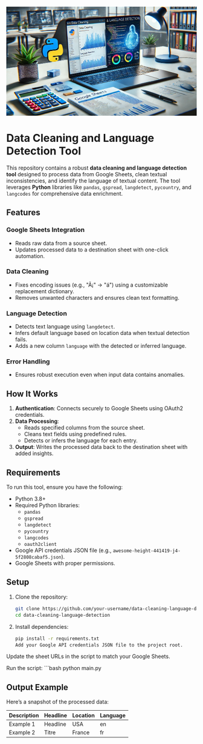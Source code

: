 ![Preview of Data Cleaning and Language Detection Tool](assets/Clean_data.png)

# Data Cleaning and Language Detection Tool

This repository contains a robust **data cleaning and language detection tool** designed to process data from Google Sheets, clean textual inconsistencies, and identify the language of textual content. The tool leverages **Python** libraries like `pandas`, `gspread`, `langdetect`, `pycountry`, and `langcodes` for comprehensive data enrichment.

## Features

### Google Sheets Integration
- Reads raw data from a source sheet.
- Updates processed data to a destination sheet with one-click automation.

### Data Cleaning
- Fixes encoding issues (e.g., "Ã¡" → "á") using a customizable replacement dictionary.
- Removes unwanted characters and ensures clean text formatting.

### Language Detection
- Detects text language using `langdetect`.
- Infers default language based on location data when textual detection fails.
- Adds a new column `language` with the detected or inferred language.

### Error Handling
- Ensures robust execution even when input data contains anomalies.

## How It Works

1. **Authentication**: Connects securely to Google Sheets using OAuth2 credentials.
2. **Data Processing**:
   - Reads specified columns from the source sheet.
   - Cleans text fields using predefined rules.
   - Detects or infers the language for each entry.
3. **Output**: Writes the processed data back to the destination sheet with added insights.

## Requirements

To run this tool, ensure you have the following:

- Python 3.8+
- Required Python libraries:
  - `pandas`
  - `gspread`
  - `langdetect`
  - `pycountry`
  - `langcodes`
  - `oauth2client`
- Google API credentials JSON file (e.g., `awesome-height-441419-j4-5f2808cabaf5.json`).
- Google Sheets with proper permissions.

## Setup

1. Clone the repository:
   ```bash
   git clone https://github.com/your-username/data-cleaning-language-detection.git
   cd data-cleaning-language-detection

2. Install dependencies:
    ````bash
    pip install -r requirements.txt
    Add your Google API credentials JSON file to the project root.

Update the sheet URLs in the script to match your Google Sheets.

Run the script:
    ```bash
    python main.py
    
## Output Example

Here’s a snapshot of the processed data:

| Description | Headline | Location | Language |
|-------------|----------|----------|----------|
| Example 1   | Headline | USA      | en       |
| Example 2   | Titre    | France   | fr       |

